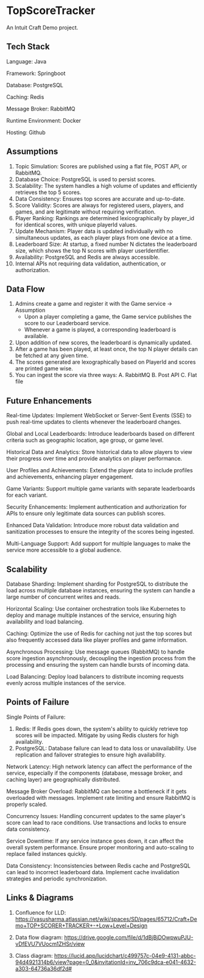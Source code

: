# TopScoreTracker
An Intuit Craft Demo project.


## Tech Stack
Language: Java

Framework: Springboot

Database: PostgreSQL

Caching: Redis

Message Broker: RabbitMQ

Runtime Environment: Docker

Hosting: Github


## Assumptions 
1. Topic Simulation: Scores are published using a flat file, POST API, or RabbitMQ.
2. Database Choice: PostgreSQL is used to persist scores.
3. Scalability: The system handles a high volume of updates and efficiently retrieves the top 5 scores.
4. Data Consistency: Ensures top scores are accurate and up-to-date.
5. Score Validity: Scores are always for registered users, players, and games, and are legitimate without requiring verification.
6. Player Ranking: Rankings are determined lexicographically by player_id for identical scores, with unique playerId values.
7. Update Mechanism: Player data is updated individually with no simultaneous updates, as each player plays from one device at a time.
8. Leaderboard Size: At startup, a fixed number N dictates the leaderboard size, which shows the top N scores with player userIdentifier.
9. Availability: PostgreSQL and Redis are always accessible.
10. Internal APIs not requiring data validation, authentication, or authorization.


## Data Flow 
1. Admins create a game and register it with the Game service -> Assumption
    * Upon a player completing a game, the Game service publishes the score to our Leaderboard service.
    * Whenever a game is played, a corresponding leaderboard is available.
2. Upon addition of new scores, the leaderboard is dynamically updated.
3. After a game has been played, at least once, the top N player details can be fetched at any given time.
4. The scores generated are lexographically based on PlayerId and scores are printed game wise.
5. You can ingest the score via three ways:
   A. RabbitMQ
   B. Post API
   C. Flat file


## Future Enhancements
Real-time Updates: Implement WebSocket or Server-Sent Events (SSE) to push real-time updates to clients whenever the leaderboard changes.

Global and Local Leaderboards: Introduce leaderboards based on different criteria such as geographic location, age group, or game level.

Historical Data and Analytics: Store historical data to allow players to view their progress over time and provide analytics on player performance.

User Profiles and Achievements: Extend the player data to include profiles and achievements, enhancing player engagement.

Game Variants: Support multiple game variants with separate leaderboards for each variant.

Security Enhancements: Implement authentication and authorization for APIs to ensure only legitimate data sources can publish scores.

Enhanced Data Validation: Introduce more robust data validation and sanitization processes to ensure the integrity of the scores being ingested.

Multi-Language Support: Add support for multiple languages to make the service more accessible to a global audience.


## Scalability
Database Sharding: Implement sharding for PostgreSQL to distribute the load across multiple database instances, ensuring the system can handle a large number of concurrent writes and reads.

Horizontal Scaling: Use container orchestration tools like Kubernetes to deploy and manage multiple instances of the service, ensuring high availability and load balancing.

Caching: Optimize the use of Redis for caching not just the top scores but also frequently accessed data like player profiles and game information.

Asynchronous Processing: Use message queues (RabbitMQ) to handle score ingestion asynchronously, decoupling the ingestion process from the processing and ensuring the system can handle bursts of incoming data.

Load Balancing: Deploy load balancers to distribute incoming requests evenly across multiple instances of the service.


## Points of Failure
Single Points of Failure:
   1. Redis: If Redis goes down, the system's ability to quickly retrieve top scores will be impacted. Mitigate by using Redis clusters for high availability.
   2. PostgreSQL: Database failure can lead to data loss or unavailability. Use replication and failover strategies to ensure high availability.

Network Latency: High network latency can affect the performance of the service, especially if the components (database, message broker, and caching layer) are geographically distributed.

Message Broker Overload: RabbitMQ can become a bottleneck if it gets overloaded with messages. Implement rate limiting and ensure RabbitMQ is properly scaled.

Concurrency Issues: Handling concurrent updates to the same player's score can lead to race conditions. Use transactions and locks to ensure data consistency.

Service Downtime: If any service instance goes down, it can affect the overall system performance. Ensure proper monitoring and auto-scaling to replace failed instances quickly.

Data Consistency: Inconsistencies between Redis cache and PostgreSQL can lead to incorrect leaderboard data. Implement cache invalidation strategies and periodic synchronization.


## Links & Diagrams

1. Confluence for LLD:
https://vasusharma.atlassian.net/wiki/spaces/SD/pages/65712/Craft+Demo+TOP+SCORER+TRACKER+-+Low+Level+Design

2. Data flow diagram:
https://drive.google.com/file/d/1dBjBjDOwpwuPJU-vDfEVU7VUocm1ZHSr/view

3. Class diagram:
https://lucid.app/lucidchart/c499757c-04e9-4131-abbc-94d4921314b6/view?page=0_0&invitationId=inv_706c9dca-e041-4632-a303-64736a36df2d#
